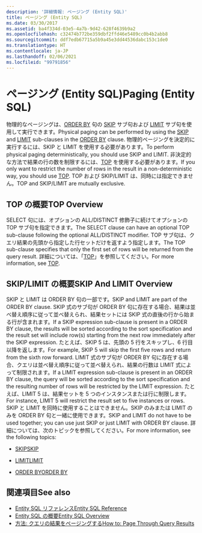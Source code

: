 ```yaml
---
description: '詳細情報: ページング (Entity SQL)'
title: ページング (Entity SQL)
ms.date: 03/30/2017
ms.assetid: ba4f334d-03e5-4a7b-9d42-628f4639b9a2
ms.openlocfilehash: c32474b772be359dbf2ffd46e5489cc0b4b2abb8
ms.sourcegitcommit: ddf7edb67715a5b9a45e3dd44536dabc153c1de0
ms.translationtype: HT
ms.contentlocale: ja-JP
ms.lasthandoff: 02/06/2021
ms.locfileid: "99791856"
---
```

# <a name="paging-entity-sql"></a><span data-ttu-id="871d5-103">ページング (Entity SQL)</span><span class="sxs-lookup"><span data-stu-id="871d5-103">Paging (Entity SQL)</span></span>

<span data-ttu-id="871d5-104">物理的なページングは、[ORDER BY](order-by-entity-sql.md) 句の [SKIP](skip-entity-sql.md) サブ句および [LIMIT](limit-entity-sql.md) サブ句を使用して実行できます。</span><span class="sxs-lookup"><span data-stu-id="871d5-104">Physical paging can be performed by using the [SKIP](skip-entity-sql.md) and [LIMIT](limit-entity-sql.md) sub-clauses in the [ORDER BY](order-by-entity-sql.md) clause.</span></span> <span data-ttu-id="871d5-105">物理的ページングを決定的に実行するには、SKIP と LIMIT を使用する必要があります。</span><span class="sxs-lookup"><span data-stu-id="871d5-105">To perform physical paging deterministically, you should use SKIP and LIMIT.</span></span> <span data-ttu-id="871d5-106">非決定的な方法で結果の行の数を制限するには、[TOP](top-entity-sql.md) を使用する必要があります。</span><span class="sxs-lookup"><span data-stu-id="871d5-106">If you only want to restrict the number of rows in the result in a non-deterministic way, you should use [TOP](top-entity-sql.md).</span></span> <span data-ttu-id="871d5-107">TOP および SKIP/LIMIT は、同時には指定できません。</span><span class="sxs-lookup"><span data-stu-id="871d5-107">TOP and SKIP/LIMIT are mutually exclusive.</span></span>  
  
## <a name="top-overview"></a><span data-ttu-id="871d5-108">TOP の概要</span><span class="sxs-lookup"><span data-stu-id="871d5-108">TOP Overview</span></span>  

 <span data-ttu-id="871d5-109">SELECT 句には、オプションの ALL/DISTINCT 修飾子に続けてオプションの TOP サブ句を指定できます。</span><span class="sxs-lookup"><span data-stu-id="871d5-109">The SELECT clause can have an optional TOP sub-clause following the optional ALL/DISTINCT modifier.</span></span> <span data-ttu-id="871d5-110">TOP サブ句は、クエリ結果の先頭から指定した行セットだけを返すよう指定します。</span><span class="sxs-lookup"><span data-stu-id="871d5-110">The TOP sub-clause specifies that only the first set of rows will be returned from the query result.</span></span> <span data-ttu-id="871d5-111">詳細については、「[TOP](top-entity-sql.md)」を参照してください。</span><span class="sxs-lookup"><span data-stu-id="871d5-111">For more information, see [TOP](top-entity-sql.md).</span></span>  
  
## <a name="skip-and-limit-overview"></a><span data-ttu-id="871d5-112">SKIP/LIMIT の概要</span><span class="sxs-lookup"><span data-stu-id="871d5-112">SKIP And LIMIT Overview</span></span>  

 <span data-ttu-id="871d5-113">SKIP と LIMIT は ORDER BY 句の一部です。</span><span class="sxs-lookup"><span data-stu-id="871d5-113">SKIP and LIMIT are part of the ORDER BY clause.</span></span> <span data-ttu-id="871d5-114">SKIP 式のサブ句が ORDER BY 句に存在する場合、結果は並べ替え順序に従って並べ替えられ、結果セットには SKIP 式の直後の行から始まる行が含まれます。</span><span class="sxs-lookup"><span data-stu-id="871d5-114">If a SKIP expression sub-clause is present in a ORDER BY clause, the results will be sorted according to the sort specification and the result set will include row(s) starting from the next row immediately after the SKIP expression.</span></span> <span data-ttu-id="871d5-115">たとえば、SKIP 5 は、先頭の 5 行をスキップし、6 行目以降を返します。</span><span class="sxs-lookup"><span data-stu-id="871d5-115">For example, SKIP 5 will skip the first five rows and return from the sixth row forward.</span></span> <span data-ttu-id="871d5-116">LIMIT 式のサブ句が ORDER BY 句に存在する場合、クエリは並べ替え順序に従って並べ替えられ、結果の行数は LIMIT 式によって制限されます。</span><span class="sxs-lookup"><span data-stu-id="871d5-116">If a LIMIT expression sub-clause is present in an ORDER BY clause, the query will be sorted according to the sort specification and the resulting number of rows will be restricted by the LIMIT expression.</span></span> <span data-ttu-id="871d5-117">たとえば、LIMIT 5 は、結果セットを 5 つのインスタンスまたは行に制限します。</span><span class="sxs-lookup"><span data-stu-id="871d5-117">For instance, LIMIT 5 will restrict the result set to five instances or rows.</span></span> <span data-ttu-id="871d5-118">SKIP と LIMIT を同時に使用することはできません。SKIP のみまたは LIMIT のみを ORDER BY 句と一緒に使用できます。</span><span class="sxs-lookup"><span data-stu-id="871d5-118">SKIP and LIMIT do not have to be used together; you can use just SKIP or just LIMIT with ORDER BY clause.</span></span> <span data-ttu-id="871d5-119">詳細については、次のトピックを参照してください。</span><span class="sxs-lookup"><span data-stu-id="871d5-119">For more information, see the following topics:</span></span>  
  
- [<span data-ttu-id="871d5-120">SKIP</span><span class="sxs-lookup"><span data-stu-id="871d5-120">SKIP</span></span>](skip-entity-sql.md)  
  
- [<span data-ttu-id="871d5-121">LIMIT</span><span class="sxs-lookup"><span data-stu-id="871d5-121">LIMIT</span></span>](limit-entity-sql.md)  
  
- [<span data-ttu-id="871d5-122">ORDER BY</span><span class="sxs-lookup"><span data-stu-id="871d5-122">ORDER BY</span></span>](order-by-entity-sql.md)  
  
## <a name="see-also"></a><span data-ttu-id="871d5-123">関連項目</span><span class="sxs-lookup"><span data-stu-id="871d5-123">See also</span></span>

- [<span data-ttu-id="871d5-124">Entity SQL リファレンス</span><span class="sxs-lookup"><span data-stu-id="871d5-124">Entity SQL Reference</span></span>](entity-sql-reference.md)
- [<span data-ttu-id="871d5-125">Entity SQL の概要</span><span class="sxs-lookup"><span data-stu-id="871d5-125">Entity SQL Overview</span></span>](entity-sql-overview.md)
- <span data-ttu-id="871d5-126">[方法: クエリの結果をページングする](/previous-versions/dotnet/netframework-4.0/bb738702(v=vs.100))</span><span class="sxs-lookup"><span data-stu-id="871d5-126">[How to: Page Through Query Results](/previous-versions/dotnet/netframework-4.0/bb738702(v=vs.100))</span></span>
